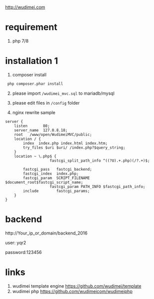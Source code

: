 http://wudimei.com


# requirement
1. php 7/8

# installation 1
1. composer install
```cmd
 php composer.phar install
```


2. please import `/wudimei_mvc.sql` to mariadb/mysql

3. please edit files in `/config` folder 
4. nginx rewrite sample
```nginx
server {
    listen       80;
    server_name  127.0.8.18;
    root   /www/open/WudimeiMVC/public;
    location / {
        index  index.php index.html index.htm;
        try_files $uri $uri/ /index.php?$query_string;
    }
    location ~ \.php$ {
                    fastcgi_split_path_info ^((?U).+.php)(/?.+)$;

        fastcgi_pass   fastcgi_backend;
        fastcgi_index  index.php;
        fastcgi_param  SCRIPT_FILENAME  $document_root$fastcgi_script_name;
                    fastcgi_param PATH_INFO $fastcgi_path_info;
        include        fastcgi_params;
    }
}
```

# backend
http://Your_ip_or_domain/backend_2016

user: yqr2 

password:123456

# links
1. wudimei template engine
https://github.com/wudimei/template
2. wudimei php
https://github.com/wudimeicom/wudimeiphp






